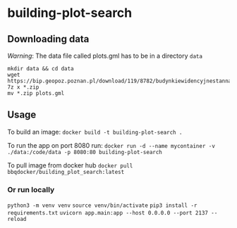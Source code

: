 # building-plot-search

## Downloading data
*Warning*: The data file called plots.gml has to be in a directory `data`
```
mkdir data && cd data
wget https://bip.geopoz.poznan.pl/download/119/8782/budynkiewidencyjnestannadzien19102023.zip
7z x *.zip
mv *.zip plots.gml
```

## Usage
To build an image:
`docker build -t building-plot-search .`

To run the app on port 8080 run:
`docker run -d --name mycontainer -v ./data:/code/data -p 8080:80 building-plot-search`

To pull image from docker hub
`docker pull bbqdocker/building_plot_search:latest`

### Or run locally
`python3 -m venv venv`
`source venv/bin/activate`
`pip3 install -r requirements.txt`
`uvicorn app.main:app --host 0.0.0.0 --port 2137 --reload`

